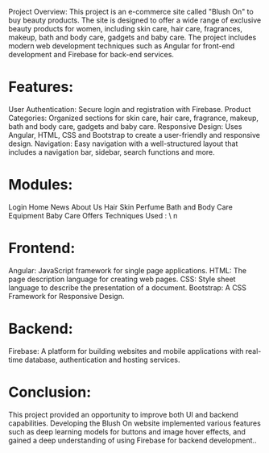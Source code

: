 Project Overview:
This project is an e-commerce site called "Blush On" to buy beauty products. The site is designed to offer
a wide range of exclusive beauty products for women, including skin care, hair care, fragrances, makeup, bath and body care,
gadgets and baby care. The project includes modern web development techniques such as Angular for front-end development and Firebase for back-end services.


# Features:

User Authentication: Secure login and registration with Firebase.
Product Categories: Organized sections for skin care, hair care, fragrance, makeup, bath and body care, gadgets and baby care.
Responsive Design: Uses Angular, HTML, CSS and Bootstrap to create a user-friendly and responsive design.
Navigation: Easy navigation with a well-structured layout that includes a navigation bar, sidebar, search functions and more.
# Modules:

Login
Home
News
About Us
Hair
Skin
Perfume
Bath and Body Care
Equipment
Baby Care
Offers
Techniques Used : \ n
# Frontend:
Angular: JavaScript framework for single page applications.
HTML: The page description language for creating web pages.
CSS: Style sheet language to describe the presentation of a document.
Bootstrap: A CSS Framework for Responsive Design.
# Backend:
Firebase: A platform for building websites and mobile applications with real-time database, authentication and hosting services.

# Conclusion:
This project provided an opportunity to improve both UI and backend capabilities. Developing the Blush On website
implemented various features such as deep learning models for buttons and image hover effects, and gained a deep
understanding of using Firebase for backend development..
